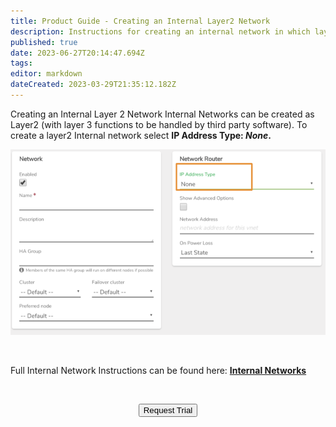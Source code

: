 ```yaml
---
title: Product Guide - Creating an Internal Layer2 Network
description: Instructions for creating an internal network in which layer3 functions are handled by a third-party system.
published: true
date: 2023-06-27T20:14:47.694Z
tags: 
editor: markdown
dateCreated: 2023-03-29T21:35:12.182Z
---
```


Creating an Internal Layer 2 Network
Internal Networks can be created as Layer2 (with layer 3 functions to be handled by third party software). To create a layer2 Internal network select **IP Address Type: ***None***.**

![internal-layer2.png](/public/userguide-sshots/internal-layer2.png)




<br>

Full Internal Network Instructions can be found here: [**Internal Networks**](/public/ProductGuide/internalnetworks)

<br>

<div style="text-align:center; margin-bottom:5px">

  <a href="https://www.verge.io/test-drive#Demo-Section"><button class="button-cta">Request Trial</button></a>
</div>